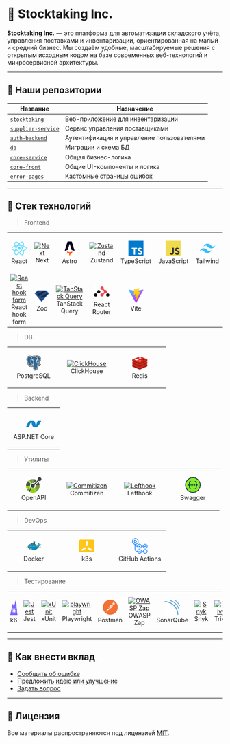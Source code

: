 # 🏢 Stocktaking Inc.

**Stocktaking Inc.** — это платформа для автоматизации складского учёта, управления поставками и инвентаризации, ориентированная на малый и средний бизнес. Мы создаём удобные, масштабируемые решения с открытым исходным кодом на базе современных веб-технологий и микросервисной архитектуры.

---

## 📂 Наши репозитории

| Название | Назначение |
|---------|------------|
| [`stocktaking`](https://github.com/stocktaking-inc/stocktaking) | Веб-приложение для инвентаризации |
| [`supplier-service`](https://github.com/stocktaking-inc/supplier-service) | Сервис управления поставщиками |
| [`auth-backend`](https://github.com/stocktaking-inc/auth-backend) | Аутентификация и управление пользователями |
| [`db`](https://github.com/stocktaking-inc/db) | Миграции и схема БД |
| [`core-service`](https://github.com/stocktaking-inc/core-service) | Общая бизнес-логика |
| [`core-front`](https://github.com/stocktaking-inc/core-front) | Общие UI-компоненты и логика |
| [`error-pages`](https://github.com/stocktaking-inc/error-pages) | Кастомные страницы ошибок |

---

<h2 align="left" id="stocktaking-stack">🧱 Стек технологий</h2>

> Frontend

<table width='100%'>
  <tr>
    <td align="center" width="110" height="90">
      <a href="#stocktaking-stack">
        <img
          src="https://github.com/devicons/devicon/blob/master/icons/react/react-original.svg"
          width="36"
          height="36"
          alt="React"
        />
      </a>
      <br>React
    </td>
    <td align="center" width="110" height="90">
      <a href="#stocktaking-stack">
        <img
          src="https://raw.githubusercontent.com/samfromaway/samfromaway/master/.github/images/nextjs.png"
          width="36"
          height="36"
          alt="Next"
        />
      </a>
      <br>Next
    </td>
    <td align="center" width="110" height="90">
      <a href="#stocktaking-stack">
        <img
          src="https://github.com/devicons/devicon/blob/master/icons/astro/astro-original.svg"
          width="36"
          height="36"
          alt="Astro"
        />
      </a>
      <br>Astro
    </td>
    <td align="center" width="110" height="90">
      <a href="#stocktaking-stack">
        <img
          src="https://user-images.githubusercontent.com/958486/218346783-72be5ae3-b953-4dd7-b239-788a882fdad6.svg"
          width="36"
          height="36"
          alt="Zustand"
        />
      </a>
      <br>Zustand
    </td>
    <td align="center" width="110" height="90">
      <a href="#stocktaking-stack">
        <img
          src="https://raw.githubusercontent.com/devicons/devicon/1119b9f84c0290e0f0b38982099a2bd027a48bf1/icons/typescript/typescript-original.svg"
          width="36"
          height="36"
          alt="TypeScript"
        />
      </a>
      <br>TypeScript
    </td>
    <td align="center" width="110" height="90">
      <a href="#stocktaking-stack">
        <img src="https://raw.githubusercontent.com/devicons/devicon/1119b9f84c0290e0f0b38982099a2bd027a48bf1/icons/javascript/javascript-original.svg" width="36" height="36" alt="JavaScript" />
      </a>
      <br>JavaScript
    </td>
    <td align="center" width="110" height="90">
      <a href="#stocktaking-stack">
        <img src="https://github.com/devicons/devicon/blob/master/icons/tailwindcss/tailwindcss-original.svg" width="36" height="36" alt="Tailwind" />
      </a>
      <br>Tailwind
    </td>
  </tr>
  <tr>
    <td align="center" width="110" height="90">
      <a href="#stocktaking-stack" >
        <img
          src="https://react-hook-form.com/images/logo/react-hook-form-logo-only.svg"
          width="36"
          height="36"
          alt="React hook form"
        />
      </a>
      <br>React hook form
    </td>
    <td align="center" width="110" height="90">
      <a href="#stocktaking-stack" >
        <img
          src="https://raw.githubusercontent.com/colinhacks/zod/main/logo.svg"
          width="36"
          height="36"
          alt="Zod"
        />
      </a>
      <br>Zod
    </td>
    <td align="center" width="110" height="90">
      <a href="#stocktaking-stack" >
        <img
          src="https://images.ctfassets.net/sw4ojjqn6qvl/2QY1qFPui5ESz5kqivIaxy/0110fabb8ca776614be476970a57ca36/react-query-seeklogo.com.svg?"
          width="36"
          height="36"
          alt="TanStack Query"
        />
      </a>
      <br>TanStack Query
    </td>
    <td align="center" width="110" height="90">
      <a href="#stocktaking-stack" >
        <img
          src="https://github.com/devicons/devicon/blob/master/icons/reactrouter/reactrouter-original.svg"
          width="36"
          height="36"
          alt="React Router"
        />
      </a>
      <br>React Router
    </td>
    <td align="center" width="110" height="90">
      <a href="#stocktaking-stack" >
        <img
          src="https://raw.githubusercontent.com/devicons/devicon/6910f0503efdd315c8f9b858234310c06e04d9c0/icons/vitejs/vitejs-original.svg"
          width="36"
          height="36"
          alt="Vite"
        />
      </a>
      <br>Vite
    </td>
  </tr>
</table>

> DB

<table width='100%'>
  <tr>
    <td align="center" width="110" height="90">
      <a href="#stocktaking-stack">
        <img src="https://github.com/devicons/devicon/blob/master/icons/postgresql/postgresql-original.svg" width="36" height="36" alt="PostgreSQL" />
      </a>
      <br>PostgreSQL
    </td>
    <td align="center" width="110" height="90">
      <a href="#stocktaking-stack">
        <img src="https://upload.wikimedia.org/wikipedia/commons/0/0e/Clickhouse.png" width="36" height="36" alt="ClickHouse" />
      </a>
      <br>ClickHouse
    </td>
    <td align="center" width="110" height="90">
      <a href="#stocktaking-stack">
        <img src="https://github.com/devicons/devicon/blob/master/icons/redis/redis-original.svg" width="36" height="36" alt="Redis" />
      </a>
      <br>Redis
    </td>
  </tr>
</table>

> Backend

<table width='100%'>
  <tr>
    <td align="center" width="110" height="90">
      <a href="#stocktaking-stack">
        <img src="https://github.com/devicons/devicon/blob/master/icons/dot-net/dot-net-plain.svg" width="36" height="36" alt="ASP.NET Core" />
      </a>
      <br>ASP.NET Core
    </td>
  </tr>
</table>

> Утилиты

<table width='100%'>
  <tr>
    <td align="center" width="110" height="90">
      <a href="#stocktaking-stack">
        <img src="https://github.com/devicons/devicon/blob/master/icons/openapi/openapi-original.svg" width="36" height="36" alt="OpenAPI" />
      </a>
      <br>OpenAPI
    </td>
    <td align="center" width="110" height="90">
      <a href="#stocktaking-stack">
        <img src="https://avatars.githubusercontent.com/u/62252524?s=280&v=4" width="36" height="36" alt="Commitizen" />
      </a>
      <br>Commitizen
    </td>
    <td align="center" width="110" height="90">
      <a href="#stocktaking-stack">
        <img src="https://github.com/evilmartians/lefthook/raw/master/logo_sign.svg" width="36" height="36" alt="Lefthook" />
      </a>
      <br>Lefthook
    </td>
    <td align="center" width="110" height="90">
      <a href="#stocktaking-stack">
        <img src="https://github.com/devicons/devicon/blob/master/icons/swagger/swagger-original.svg" width="36" height="36" alt="Swagger" />
      </a>
      <br>Swagger
    </td>
  </tr>
</table>

> DevOps

<table width='100%'>
  <tr>
    <td align='center' width='110' height='90'>
      <a href='#stocktaking-stack'>
        <img src='https://github.com/devicons/devicon/blob/master/icons/docker/docker-original.svg' width='36' height='36' alt='Docker'>
      </a>
      <br>Docker
    </td>
    <td align="center" width="110" height="90">
      <a href="#stocktaking-stack">
        <img src="https://github.com/devicons/devicon/blob/master/icons/k3s/k3s-original.svg" width="36" height="36" alt="k3s" />
      </a>
      <br>k3s
    </td>
    <td align="center" width="110" height="90">
      <a href="#stocktaking-stack">
        <img src="https://github.com/devicons/devicon/blob/master/icons/githubactions/githubactions-plain.svg" width="36" height="36" alt="GitHub Actions" />
      </a>
      <br>GitHub Actions
    </td>
  </tr>
</table>

> Тестирование

<table width='100%'>
  <tr>
    <td align="center" width="110" height="90">
      <a href="#stocktaking-stack">
        <img src="https://github.com/devicons/devicon/blob/master/icons/k6/k6-original.svg" width="36" height="36" alt="k6" />
      </a>
      <br>k6
    </td>
    <td align="center" width="110" height="90">
      <a href="#stocktaking-stack" >
        <img src="https://brandeps.com/icon-download/J/Jest-icon-vector-02.svg" width="36" height="36" alt="Jest" />
      </a>
      <br>Jest
    </td>
    <td align="center" width="110" height="90">
      <a href="#stocktaking-stack">
        <img src="https://avatars.githubusercontent.com/u/2092016?s=280&v=4" width="36" height="36" alt="xUnit" />
      </a>
      <br>xUnit
    </td>
    <td align="center" width="110" height="90">
      <a href="#stocktaking-stack">
        <img src="https://playwright.dev/img/playwright-logo.svg" width="36" height="36" alt="playwright" />
      </a>
      <br>Playwright
    </td>
    <td align="center" width="110" height="90">
      <a href="#stocktaking-stack">
        <img src="https://github.com/devicons/devicon/blob/master/icons/postman/postman-original.svg" width="36" height="36" alt="Postman" />
      </a>
      <br>Postman
    </td>
    <td align="center" width="110" height="90">
      <a href="#stocktaking-stack">
        <img src="https://www.pngfind.com/pngs/m/664-6646318_image-owasp-zap-logo-hd-png-download.png" width="36" height="36" alt="OWASP Zap" />
      </a>
      <br>OWASP Zap
    </td>
    <td align="center" width="110" height="90">
      <a href="#stocktaking-stack">
        <img src="https://github.com/devicons/devicon/blob/master/icons/sonarqube/sonarqube-original.svg" width="36" height="36" alt="SonarQube" />
      </a>
      <br>SonarQube
    </td>
    <td align="center" width="110" height="90">
      <a href="#stocktaking-stack">
        <img src="https://cdn.worldvectorlogo.com/logos/snyk.svg" width="36" height="36" alt="Snyk" />
      </a>
      <br>Snyk
    </td>
    <td align="center" width="110" height="90">
      <a href="#stocktaking-stack">
        <img src="https://desktop.docker.com/extensions/aquasec_trivy-docker-extension/raw_githubusercontent_com/aquasecurity/trivy-docker-extension/main/trivy.svg" width="36" height="36" alt="Trivy" />
      </a>
      <br>Trivy
    </td>
  </tr>
</table>


---

## 🤝 Как внести вклад

- [Сообщить об ошибке](https://github.com/stocktaking-inc/.github/issues/new?template=bug_report.md)
- [Предложить идею или улучшение](https://github.com/stocktaking-inc/.github/issues/new?template=feature_request.md)
- [Задать вопрос](https://github.com/stocktaking-inc/.github/issues/new?template=question.md)

---

## 📜 Лицензия

Все материалы распространяются под лицензией [MIT](LICENSE).
